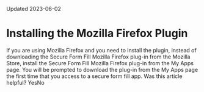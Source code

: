 Updated 2023-06-02
# Installing the Mozilla Firefox Plugin
If you are using Mozilla Firefox and you need to install the plugin, instead of downloading the Secure Form Fill Mozilla Firefox plug-in from the Mozilla Store, install the Secure Form Fill Mozilla Firefox plug-in from the My Apps page. You will be prompted to download the plug-in from the My Apps page the first time that you access to a secure form fill app.
Was this article helpful?
YesNo

